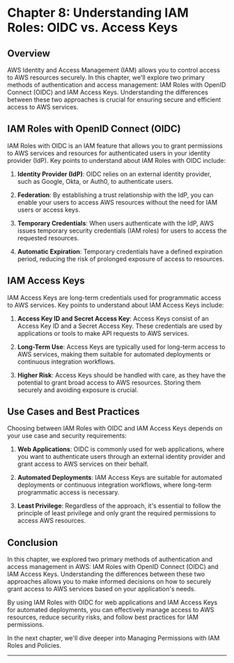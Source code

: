 # Chapter 8: Understanding IAM Roles: OIDC vs. Access Keys

## Overview

AWS Identity and Access Management (IAM) allows you to control access to AWS resources securely. In this chapter, we'll explore two primary methods of authentication and access management: IAM Roles with OpenID Connect (OIDC) and IAM Access Keys. Understanding the differences between these two approaches is crucial for ensuring secure and efficient access to AWS services.

## IAM Roles with OpenID Connect (OIDC)

IAM Roles with OIDC is an IAM feature that allows you to grant permissions to AWS services and resources for authenticated users in your identity provider (IdP). Key points to understand about IAM Roles with OIDC include:

1. **Identity Provider (IdP)**: OIDC relies on an external identity provider, such as Google, Okta, or Auth0, to authenticate users.

2. **Federation**: By establishing a trust relationship with the IdP, you can enable your users to access AWS resources without the need for IAM users or access keys.

3. **Temporary Credentials**: When users authenticate with the IdP, AWS issues temporary security credentials (IAM roles) for users to access the requested resources.

4. **Automatic Expiration**: Temporary credentials have a defined expiration period, reducing the risk of prolonged exposure of access to resources.

## IAM Access Keys

IAM Access Keys are long-term credentials used for programmatic access to AWS services. Key points to understand about IAM Access Keys include:

1. **Access Key ID and Secret Access Key**: Access Keys consist of an Access Key ID and a Secret Access Key. These credentials are used by applications or tools to make API requests to AWS services.

2. **Long-Term Use**: Access Keys are typically used for long-term access to AWS services, making them suitable for automated deployments or continuous integration workflows.

3. **Higher Risk**: Access Keys should be handled with care, as they have the potential to grant broad access to AWS resources. Storing them securely and avoiding exposure is crucial.

## Use Cases and Best Practices

Choosing between IAM Roles with OIDC and IAM Access Keys depends on your use case and security requirements:

1. **Web Applications**: OIDC is commonly used for web applications, where you want to authenticate users through an external identity provider and grant access to AWS services on their behalf.

2. **Automated Deployments**: IAM Access Keys are suitable for automated deployments or continuous integration workflows, where long-term programmatic access is necessary.

3. **Least Privilege**: Regardless of the approach, it's essential to follow the principle of least privilege and only grant the required permissions to access AWS resources.

## Conclusion

In this chapter, we explored two primary methods of authentication and access management in AWS: IAM Roles with OpenID Connect (OIDC) and IAM Access Keys. Understanding the differences between these two approaches allows you to make informed decisions on how to securely grant access to AWS services based on your application's needs.

By using IAM Roles with OIDC for web applications and IAM Access Keys for automated deployments, you can effectively manage access to AWS resources, reduce security risks, and follow best practices for IAM permissions.

In the next chapter, we'll dive deeper into Managing Permissions with IAM Roles and Policies.

---